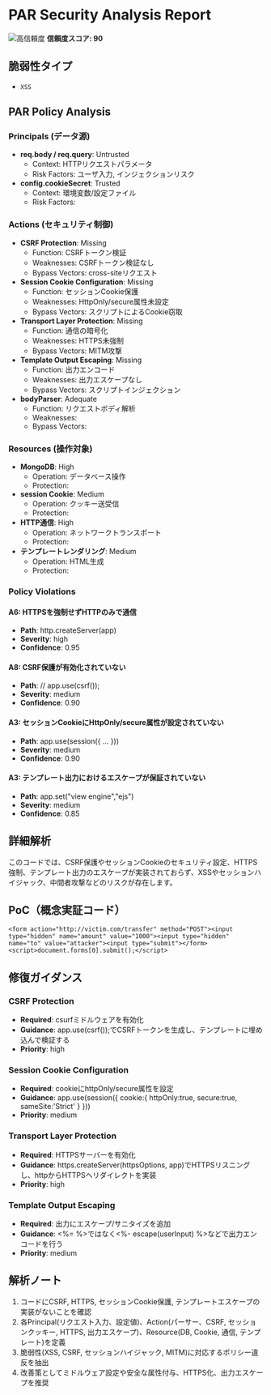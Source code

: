# PAR Security Analysis Report

![高信頼度](https://img.shields.io/badge/信頼度-高-red) **信頼度スコア: 90**

## 脆弱性タイプ

- `XSS`

## PAR Policy Analysis

### Principals (データ源)

- **req.body / req.query**: Untrusted
  - Context: HTTPリクエストパラメータ
  - Risk Factors: ユーザ入力, インジェクションリスク
- **config.cookieSecret**: Trusted
  - Context: 環境変数/設定ファイル
  - Risk Factors: 

### Actions (セキュリティ制御)

- **CSRF Protection**: Missing
  - Function: CSRFトークン検証
  - Weaknesses: CSRFトークン検証なし
  - Bypass Vectors: cross-siteリクエスト
- **Session Cookie Configuration**: Missing
  - Function: セッションCookie保護
  - Weaknesses: HttpOnly/secure属性未設定
  - Bypass Vectors: スクリプトによるCookie窃取
- **Transport Layer Protection**: Missing
  - Function: 通信の暗号化
  - Weaknesses: HTTPS未強制
  - Bypass Vectors: MITM攻撃
- **Template Output Escaping**: Missing
  - Function: 出力エンコード
  - Weaknesses: 出力エスケープなし
  - Bypass Vectors: スクリプトインジェクション
- **bodyParser**: Adequate
  - Function: リクエストボディ解析
  - Weaknesses: 
  - Bypass Vectors: 

### Resources (操作対象)

- **MongoDB**: High
  - Operation: データベース操作
  - Protection: 
- **session Cookie**: Medium
  - Operation: クッキー送受信
  - Protection: 
- **HTTP通信**: High
  - Operation: ネットワークトランスポート
  - Protection: 
- **テンプレートレンダリング**: Medium
  - Operation: HTML生成
  - Protection: 

### Policy Violations

#### A6: HTTPSを強制せずHTTPのみで通信

- **Path**: http.createServer(app)
- **Severity**: high
- **Confidence**: 0.95

#### A8: CSRF保護が有効化されていない

- **Path**: // app.use(csrf());
- **Severity**: medium
- **Confidence**: 0.90

#### A3: セッションCookieにHttpOnly/secure属性が設定されていない

- **Path**: app.use(session({ ... }))
- **Severity**: medium
- **Confidence**: 0.90

#### A3: テンプレート出力におけるエスケープが保証されていない

- **Path**: app.set("view engine","ejs")
- **Severity**: medium
- **Confidence**: 0.85

## 詳細解析

このコードでは、CSRF保護やセッションCookieのセキュリティ設定、HTTPS強制、テンプレート出力のエスケープが実装されておらず、XSSやセッションハイジャック、中間者攻撃などのリスクが存在します。

## PoC（概念実証コード）

```text
<form action="http://victim.com/transfer" method="POST"><input type="hidden" name="amount" value="1000"><input type="hidden" name="to" value="attacker"><input type="submit"></form><script>document.forms[0].submit();</script>
```

## 修復ガイダンス

### CSRF Protection

- **Required**: csurfミドルウェアを有効化
- **Guidance**: app.use(csrf());でCSRFトークンを生成し、テンプレートに埋め込んで検証する
- **Priority**: high

### Session Cookie Configuration

- **Required**: cookieにhttpOnly/secure属性を設定
- **Guidance**: app.use(session({ cookie:{ httpOnly:true, secure:true, sameSite:'Strict' } }))
- **Priority**: medium

### Transport Layer Protection

- **Required**: HTTPSサーバーを有効化
- **Guidance**: https.createServer(httpsOptions, app)でHTTPSリスニングし、httpからHTTPSへリダイレクトを実装
- **Priority**: high

### Template Output Escaping

- **Required**: 出力にエスケープ/サニタイズを追加
- **Guidance**: <%= %>ではなく<%- escape(userInput) %>などで出力エンコードを行う
- **Priority**: medium

## 解析ノート

1. コードにCSRF, HTTPS, セッションCookie保護, テンプレートエスケープの実装がないことを確認
2. 各Principal(リクエスト入力、設定値)、Action(パーサー、CSRF, セッションクッキー, HTTPS, 出力エスケープ)、Resource(DB, Cookie, 通信, テンプレート)を定義
3. 脆弱性(XSS, CSRF, セッションハイジャック, MITM)に対応するポリシー違反を抽出
4. 改善策としてミドルウェア設定や安全な属性付与、HTTPS化、出力エスケープを推奨

